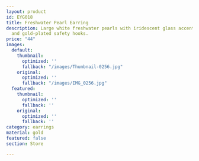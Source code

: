 ```yaml
---
layout: product
id: EYG018
title: Freshwater Pearl Earring
description: Large white freshwater pearls with iridescent glass accent tube beads
  and gold-plated safety hooks.
price: "44"
images:
  default:
    thumbnail:
      optimized: ''
      fallback: "/images/Thumbnail-0256.jpg"
    original:
      optimized: ''
      fallback: "/images/IMG_0256.jpg"
  featured:
    thumbnail:
      optimized: ''
      fallback: ''
    original:
      optimized: ''
      fallback: ''
category: earrings
material: gold
featured: false
section: Store

---
```

